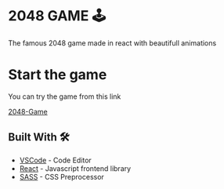 # 2048 GAME 🕹

The famous 2048 game made in react with beautifull animations

# Start the game

You can try the game from this link

[2048-Game](https://2048-gameapp.netlify.app/)

## Built With 🛠️

- [VSCode](https://code.visualstudio.com/) - Code Editor
- [React](https://beta.reactjs.org/) - Javascript frontend library
- [SASS](https://sass-lang.com/) - CSS Preprocessor
